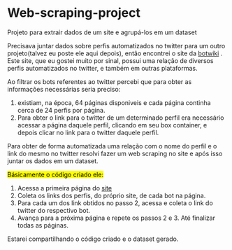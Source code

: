 # Web-scraping-project
Projeto para extrair dados de um site e agrupá-los em um dataset

Precisava juntar dados sobre perfis automatizados no twitter para um outro projeto(talvez eu poste ele aqui depois), então encontrei o site da [botwiki](https://botwiki.org) .
Este site, que eu gostei muito por sinal, possui uma relação de diversos perfis automatizados no twitter, e também em outras plataformas. <p> Ao filtrar os bots referentes ao twitter percebi que para obter as informações necessárias seria preciso: </p>
  
1. existiam, na época, 64 páginas disponiveis e cada página continha cerca de 24 perfis por página.
2. Para obter o link para o twitter de um determinado perfil era necessário acessar a página daquele perfil, clicando em seu box container, e depois clicar no link para o twitter daquele perfil.
  
<p> Para obter de forma automatizada uma relação com o nome do perfil e o link do mesmo no twitter resolvi fazer um web scraping no site e após isso juntar os dados em um dataset.</p>
<mark> Básicamente o código criado ele: </mark>

1. Acessa a primeira página do [site](https://botwiki.org/bot/?networks=twitter-bots)
2. Coleta os links dos perfis, do próprio site, de cada bot na página.
3. Para cada um dos link obtidos no passo 2, acessa e coleta o link do twitter do respectivo bot.
4. Avança para a próxima página e repete os passos 2 e 3. Até finalizar todas as páginas.
  
 Estarei compartilhando o código criado e o  dataset gerado.
